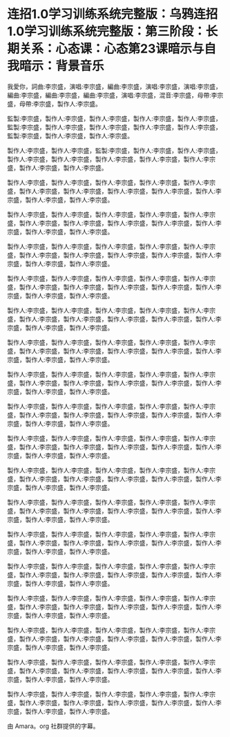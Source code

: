 # 连招1.0学习训练系统完整版：乌鸦连招1.0学习训练系统完整版：第三阶段：长期关系：心态课：心态第23课暗示与自我暗示：背景音乐

我愛你，詞曲:李宗盛，演唱:李宗盛，編曲:李宗盛，演唱:李宗盛，演唱:李宗盛，編曲:李宗盛，編曲:李宗盛，編曲:李宗盛，演唱:李宗盛，混音:李宗盛，母帶:李宗盛，母帶:李宗盛，製作人:李宗盛。

監製:李宗盛，製作人:李宗盛，製作人:李宗盛，製作人:李宗盛，製作人:李宗盛，監製:李宗盛，製作人:李宗盛，製作人:李宗盛，製作人:李宗盛，製作人:李宗盛，監製:李宗盛，製作人:李宗盛，製作人:李宗盛。

製作人:李宗盛，製作人:李宗盛，監製:李宗盛，製作人:李宗盛，製作人:李宗盛，製作人:李宗盛，製作人:李宗盛，製作人:李宗盛，製作人:李宗盛，製作人:李宗盛，製作人:李宗盛，製作人:李宗盛。

製作人:李宗盛，製作人:李宗盛，製作人:李宗盛，製作人:李宗盛，製作人:李宗盛，製作人:李宗盛，製作人:李宗盛，製作人:李宗盛，製作人:李宗盛，製作人:李宗盛，製作人:李宗盛，製作人:李宗盛。

製作人:李宗盛，製作人:李宗盛，製作人:李宗盛，製作人:李宗盛，製作人:李宗盛，製作人:李宗盛，製作人:李宗盛，製作人:李宗盛，製作人:李宗盛，製作人:李宗盛，製作人:李宗盛，製作人:李宗盛。

製作人:李宗盛，製作人:李宗盛，製作人:李宗盛，製作人:李宗盛，製作人:李宗盛，製作人:李宗盛，製作人:李宗盛，製作人:李宗盛，製作人:李宗盛，製作人:李宗盛，製作人:李宗盛，製作人:李宗盛。

製作人:李宗盛，製作人:李宗盛，製作人:李宗盛，製作人:李宗盛，製作人:李宗盛，製作人:李宗盛，製作人:李宗盛，製作人:李宗盛，製作人:李宗盛，製作人:李宗盛，製作人:李宗盛，製作人:李宗盛。

製作人:李宗盛，製作人:李宗盛，製作人:李宗盛，製作人:李宗盛，製作人:李宗盛，製作人:李宗盛，製作人:李宗盛，製作人:李宗盛，製作人:李宗盛，製作人:李宗盛，製作人:李宗盛，製作人:李宗盛。

製作人:李宗盛，製作人:李宗盛，製作人:李宗盛，製作人:李宗盛，製作人:李宗盛，製作人:李宗盛，製作人:李宗盛，製作人:李宗盛，製作人:李宗盛，製作人:李宗盛，製作人:李宗盛，製作人:李宗盛。

製作人:李宗盛，製作人:李宗盛，製作人:李宗盛，製作人:李宗盛，製作人:李宗盛，製作人:李宗盛，製作人:李宗盛，製作人:李宗盛，製作人:李宗盛，製作人:李宗盛，製作人:李宗盛，製作人:李宗盛。

製作人:李宗盛，製作人:李宗盛，製作人:李宗盛，製作人:李宗盛，製作人:李宗盛，製作人:李宗盛，製作人:李宗盛，製作人:李宗盛，製作人:李宗盛，製作人:李宗盛，製作人:李宗盛，製作人:李宗盛。

製作人:李宗盛，製作人:李宗盛，製作人:李宗盛，製作人:李宗盛，製作人:李宗盛，製作人:李宗盛，製作人:李宗盛，製作人:李宗盛，製作人:李宗盛，製作人:李宗盛，製作人:李宗盛，製作人:李宗盛。

製作人:李宗盛，製作人:李宗盛，製作人:李宗盛，製作人:李宗盛，製作人:李宗盛，製作人:李宗盛，製作人:李宗盛，製作人:李宗盛，製作人:李宗盛，製作人:李宗盛，製作人:李宗盛，製作人:李宗盛。

製作人:李宗盛，製作人:李宗盛，製作人:李宗盛，製作人:李宗盛，製作人:李宗盛，製作人:李宗盛，製作人:李宗盛，製作人:李宗盛，製作人:李宗盛，製作人:李宗盛，製作人:李宗盛，製作人:李宗盛。

製作人:李宗盛，製作人:李宗盛，製作人:李宗盛，製作人:李宗盛，製作人:李宗盛，製作人:李宗盛，製作人:李宗盛，製作人:李宗盛，製作人:李宗盛，製作人:李宗盛，製作人:李宗盛，製作人:李宗盛。

製作人:李宗盛，製作人:李宗盛，製作人:李宗盛，製作人:李宗盛，製作人:李宗盛，製作人:李宗盛，製作人:李宗盛，製作人:李宗盛，製作人:李宗盛，製作人:李宗盛，製作人:李宗盛，製作人:李宗盛。

製作人:李宗盛，製作人:李宗盛，製作人:李宗盛，製作人:李宗盛，製作人:李宗盛，製作人:李宗盛，製作人:李宗盛，製作人:李宗盛，製作人:李宗盛，製作人:李宗盛，製作人:李宗盛，製作人:李宗盛。

製作人:李宗盛，製作人:李宗盛，製作人:李宗盛，製作人:李宗盛，製作人:李宗盛，製作人:李宗盛，製作人:李宗盛，製作人:李宗盛，製作人:李宗盛，製作人:李宗盛，製作人:李宗盛，製作人:李宗盛。

製作人:李宗盛，製作人:李宗盛，製作人:李宗盛，製作人:李宗盛，製作人:李宗盛，製作人:李宗盛，製作人:李宗盛，製作人:李宗盛，製作人:李宗盛，製作人:李宗盛，製作人:李宗盛，製作人:李宗盛。

製作人:李宗盛，製作人:李宗盛，製作人:李宗盛，製作人:李宗盛，製作人:李宗盛，製作人:李宗盛，製作人:李宗盛，製作人:李宗盛，製作人:李宗盛，製作人:李宗盛，製作人:李宗盛，製作人:李宗盛。

由 Amara。org 社群提供的字幕。